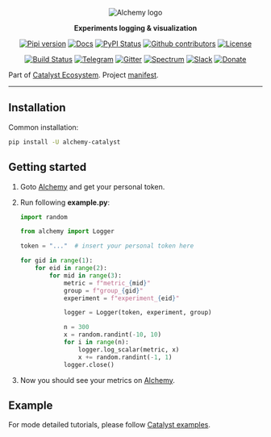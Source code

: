 <div align="center">

![Alchemy logo](https://raw.githubusercontent.com/catalyst-team/catalyst-pics/master/pics/alchemy_logo.png)

**Experiments logging & visualization**

[![Pipi version](https://img.shields.io/pypi/v/alchemy-catalyst.svg)](https://pypi.org/project/alchemy-catalyst/)
[![Docs](https://img.shields.io/badge/dynamic/json.svg?label=docs&url=https%3A%2F%2Fpypi.org%2Fpypi%2Falchemy-catalyst%2Fjson&query=%24.info.version&colorB=brightgreen&prefix=v)](https://catalyst-team.github.io/alchemy-catalyst/index.html)
[![PyPI Status](https://pepy.tech/badge/alchemy)](https://pepy.tech/project/alchemy)
[![Github contributors](https://img.shields.io/github/contributors/catalyst-team/alchemy.svg?logo=github&logoColor=white)](https://github.com/catalyst-team/alchemy/graphs/contributors)
[![License](https://img.shields.io/github/license/catalyst-team/catalyst.svg)](LICENSE)

[![Build Status](https://travis-ci.com/catalyst-team/alchemy.svg?branch=master)](https://travis-ci.com/catalyst-team/alchemy)
[![Telegram](https://img.shields.io/badge/news-on%20telegram-blue)](https://t.me/catalyst_team)
[![Gitter](https://badges.gitter.im/catalyst-team/community.svg)](https://gitter.im/catalyst-team/community?utm_source=badge&utm_medium=badge&utm_campaign=pr-badge)
[![Spectrum](https://img.shields.io/badge/chat-on%20spectrum-blueviolet)](https://spectrum.chat/catalyst)
[![Slack](https://img.shields.io/badge/ODS-slack-red)](https://opendatascience.slack.com/messages/CGK4KQBHD)
[![Donate](https://raw.githubusercontent.com/catalyst-team/catalyst-pics/master/third_party_pics/patreon.png)](https://www.patreon.com/catalyst_team)

</div>

Part of [Catalyst Ecosystem](https://docs.google.com/presentation/d/1D-yhVOg6OXzjo9K_-IS5vSHLPIUxp1PEkFGnpRcNCNU/edit?usp=sharing). Project [manifest](https://github.com/catalyst-team/catalyst/blob/master/MANIFEST.md).

---

## Installation

Common installation:
```bash
pip install -U alchemy-catalyst
```

## Getting started

1. Goto [Alchemy](https://alchemy.host/) and get your personal token.

2. Run following **example.py**:
    ```python
    import random

    from alchemy import Logger

    token = "..."  # insert your personal token here

    for gid in range(1):
        for eid in range(2):
            for mid in range(3):
                metric = f"metric_{mid}"
                group = f"group_{gid}"
                experiment = f"experiment_{eid}"

                logger = Logger(token, experiment, group)

                n = 300
                x = random.randint(-10, 10)
                for i in range(n):
                    logger.log_scalar(metric, x)
                    x += random.randint(-1, 1)
                logger.close()
    ```
3. Now you should see your metrics on [Alchemy](https://alchemy.host/).

## Example

For mode detailed tutorials, please follow [Catalyst examples](https://github.com/catalyst-team/catalyst/tree/master/examples#tutorials).
